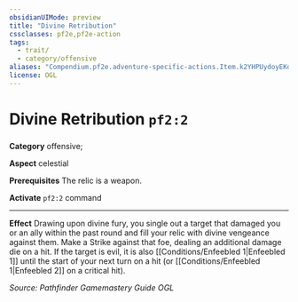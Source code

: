 ```yaml
---
obsidianUIMode: preview
title: "Divine Retribution"
cssclasses: pf2e,pf2e-action
tags:
  - trait/
  - category/offensive
aliases: "Compendium.pf2e.adventure-specific-actions.Item.k2YHPUydoyEKdhmP"
license: OGL
---
```

# Divine Retribution `pf2:2`

### 

**Category** offensive; 




**Aspect** celestial

**Prerequisites** The relic is a weapon.

**Activate** `pf2:2` command

* * *

**Effect** Drawing upon divine fury, you single out a target that damaged you or an ally within the past round and fill your relic with divine vengeance against them. Make a Strike against that foe, dealing an additional damage die on a hit. If the target is evil, it is also [[Conditions/Enfeebled 1|Enfeebled 1]] until the start of your next turn on a hit (or [[Conditions/Enfeebled 1|Enfeebled 2]] on a critical hit).

*Source: Pathfinder Gamemastery Guide*
*OGL*